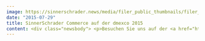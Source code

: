 ```yaml
---
image: https://sinnerschrader.news/media/filer_public_thumbnails/filer_public/9a/5a/9a5ac996-243d-408f-819e-22150fcea270/dmexco-680x410.jpg__480x288_q85_crop_subsampling-2_upscale.jpg
date: "2015-07-29"
title: SinnerSchrader Commerce auf der dmexco 2015
content: <div class="newsbody"> <p>Besuchen Sie uns auf der <a href="http&#58;//www.dmexco.de/" target="_blank">dmexco 2015</a> in Köln.</p> <h2>Eckdaten&#58;</h2> <p>Wann&#58; 16. und 17. September 2015<br/> Wo&#58; <a href="http&#58;//www.koelnmesse.de/Koelnmesse/index-3.php" target="_blank">Köln Messe</a><br/> Wo genau&#58; Halle 6 Stand D040 (Demandware) und Stand E019 (Spryker)</p> <p>Was erwartet Sie bei uns?</p> <hr/> <p><em>"Das Tempo, in dem Menschen Teile der digitalen Welt in ihren Alltag integrieren, ist atemberaubend. Die Herausforderungen für alle, die digital verkaufen, auch."</em></p> <hr/> <p>Diskutieren Sie mit uns auf der dmexco über heutige und künftige Anforderungen an E-Commerce Plattformen und was das für Ihre digitale Vertriebsstrategie bedeutet. Interessierte erhalten von unseren Experten auf der dmexco eine direkte Einschätzung ihrer aktuellen E-Commerce und Multichannel Aktivitäten im persönlichen Gespräch. Sowohl Backend als auch Frontend werden unter die Lupe genommen. Ehrlich, unverblümt und ohne Publikum.</p> <p>Mehr Informationen zur dmexco finden sie hier&#58; <a href="http&#58;//www.dmexco.de/" target="_blank">dmexco.de</a></p> <p>Wir freuen uns auf Sie. Bis dahin, Ihr SinnerSchrader Commerce Team.</p> </div>
---
```

